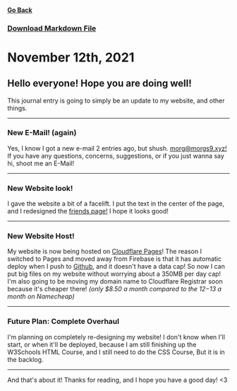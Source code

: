 ﻿#### [Go Back](/journal)

### [Download Markdown File](ENTRY.md)

# November 12th, 2021

## Hello everyone! Hope you are doing well!

This journal entry is going to simply be an update to my website, and other things.
***
### New E-Mail! (again)
Yes, I know I got a new e-mail 2 entries ago, but shush.
[morg@morgs9.xyz!](mailto:morg@morgs9.xyz)
If you have any questions, concerns, suggestions, or if you just wanna say hi, shoot me an E-Mail!
***
### New Website look!
I gave the website a bit of a facelift.
I put the text in the center of the page, and I redesigned the [friends page!](/coolpeople)
I hope it looks good!
***
### New Website Host!
My website is now being hosted on [Cloudflare Pages](https://pages.cloudflare.com)! The reason I switched to Pages and moved away from Firebase is that it has automatic deploy when I push to [Github](https://github.com/Morg-S9/morg-website), and it doesn't have a data cap! 
So now I can put big files on my website without worrying about a 350MB per day cap! I'm also going to be moving my domain name to Cloudflare Registrar soon because it's cheaper there!
*(only $8.50 a month compared to the $12-$13 a month on Namecheap)*
***
### Future Plan: Complete Overhaul
I'm planning on completely re-designing my website!
I don't know when I'll start, or when it'll be deployed, because I am still finishing up the W3Schools HTML Course, and I still need to do the CSS Course, But it is in the backlog.
***
And that's about it!
Thanks for reading, and I hope you have a good day! <3
